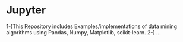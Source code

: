 # Jupyter
 1-)This Repository includes Examples/implementations of data mining algorithms using Pandas, Numpy, Matplotlib, scikit-learn.
 2-) ...

